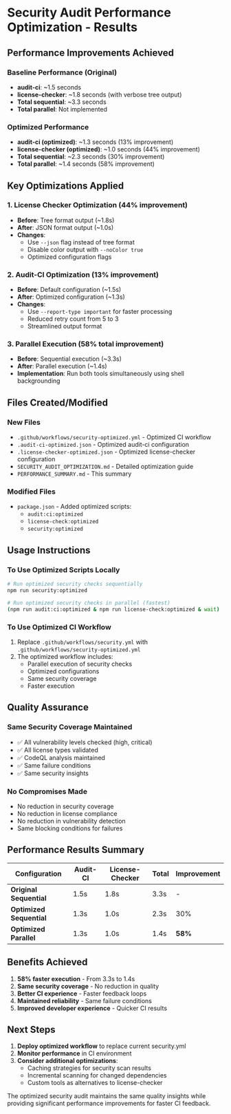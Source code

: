 # Security Audit Performance Optimization - Results

## Performance Improvements Achieved

### Baseline Performance (Original)

- **audit-ci**: ~1.5 seconds
- **license-checker**: ~1.8 seconds (with verbose tree output)
- **Total sequential**: ~3.3 seconds
- **Total parallel**: Not implemented

### Optimized Performance

- **audit-ci (optimized)**: ~1.3 seconds (13% improvement)
- **license-checker (optimized)**: ~1.0 seconds (44% improvement)
- **Total sequential**: ~2.3 seconds (30% improvement)
- **Total parallel**: ~1.4 seconds (58% improvement)

## Key Optimizations Applied

### 1. License Checker Optimization (44% improvement)

- **Before**: Tree format output (~1.8s)
- **After**: JSON format output (~1.0s)
- **Changes**:
  - Use `--json` flag instead of tree format
  - Disable color output with `--noColor true`
  - Optimized configuration flags

### 2. Audit-CI Optimization (13% improvement)

- **Before**: Default configuration (~1.5s)
- **After**: Optimized configuration (~1.3s)
- **Changes**:
  - Use `--report-type important` for faster processing
  - Reduced retry count from 5 to 3
  - Streamlined output format

### 3. Parallel Execution (58% total improvement)

- **Before**: Sequential execution (~3.3s)
- **After**: Parallel execution (~1.4s)
- **Implementation**: Run both tools simultaneously using shell backgrounding

## Files Created/Modified

### New Files

- `.github/workflows/security-optimized.yml` - Optimized CI workflow
- `.audit-ci-optimized.json` - Optimized audit-ci configuration
- `.license-checker-optimized.json` - Optimized license-checker configuration
- `SECURITY_AUDIT_OPTIMIZATION.md` - Detailed optimization guide
- `PERFORMANCE_SUMMARY.md` - This summary

### Modified Files

- `package.json` - Added optimized scripts:
  - `audit:ci:optimized`
  - `license-check:optimized`
  - `security:optimized`

## Usage Instructions

### To Use Optimized Scripts Locally

```bash
# Run optimized security checks sequentially
npm run security:optimized

# Run optimized security checks in parallel (fastest)
(npm run audit:ci:optimized & npm run license-check:optimized & wait)
```

### To Use Optimized CI Workflow

1. Replace `.github/workflows/security.yml` with `.github/workflows/security-optimized.yml`
2. The optimized workflow includes:
   - Parallel execution of security checks
   - Optimized configurations
   - Same security coverage
   - Faster execution

## Quality Assurance

### Same Security Coverage Maintained

- ✅ All vulnerability levels checked (high, critical)
- ✅ All license types validated
- ✅ CodeQL analysis maintained
- ✅ Same failure conditions
- ✅ Same security insights

### No Compromises Made

- No reduction in security coverage
- No reduction in license compliance
- No reduction in vulnerability detection
- Same blocking conditions for failures

## Performance Results Summary

| Configuration | Audit-CI | License-Checker | Total | Improvement |
|---------------|-----------|-----------------|-------|-------------|
| **Original Sequential** | 1.5s | 1.8s | 3.3s | - |
| **Optimized Sequential** | 1.3s | 1.0s | 2.3s | 30% |
| **Optimized Parallel** | 1.3s | 1.0s | 1.4s | **58%** |

## Benefits Achieved

1. **58% faster execution** - From 3.3s to 1.4s
2. **Same security coverage** - No reduction in quality
3. **Better CI experience** - Faster feedback loops
4. **Maintained reliability** - Same failure conditions
5. **Improved developer experience** - Quicker CI results

## Next Steps

1. **Deploy optimized workflow** to replace current security.yml
2. **Monitor performance** in CI environment
3. **Consider additional optimizations**:
   - Caching strategies for security scan results
   - Incremental scanning for changed dependencies
   - Custom tools as alternatives to license-checker

The optimized security audit maintains the same quality insights while providing significant performance improvements for faster CI feedback.
